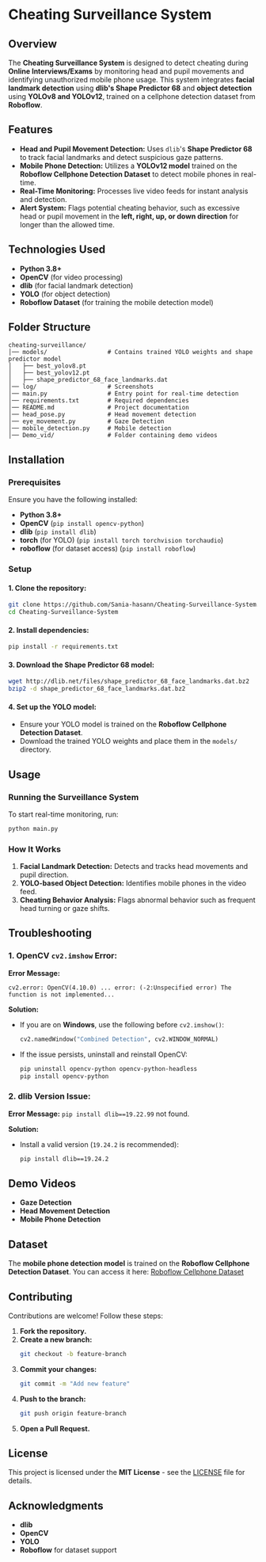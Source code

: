 # Cheating Surveillance System

## Overview
The **Cheating Surveillance System** is designed to detect cheating during **Online Interviews/Exams** by monitoring head and pupil movements and identifying unauthorized mobile phone usage. This system integrates **facial landmark detection** using **dlib's Shape Predictor 68** and **object detection** using **YOLOv8 and YOLOv12**, trained on a cellphone detection dataset from **Roboflow**.

## Features
- **Head and Pupil Movement Detection:** Uses `dlib`'s **Shape Predictor 68** to track facial landmarks and detect suspicious gaze patterns.
- **Mobile Phone Detection:** Utilizes a **YOLOv12 model** trained on the **Roboflow Cellphone Detection Dataset** to detect mobile phones in real-time.
- **Real-Time Monitoring:** Processes live video feeds for instant analysis and detection.
- **Alert System:** Flags potential cheating behavior, such as excessive head or pupil movement in the **left, right, up, or down direction** for longer than the allowed time.

## Technologies Used
- **Python 3.8+**
- **OpenCV** (for video processing)
- **dlib** (for facial landmark detection)
- **YOLO** (for object detection)
- **Roboflow Dataset** (for training the mobile detection model)

## Folder Structure
```
cheating-surveillance/
│── models/                 # Contains trained YOLO weights and shape predictor model  
│   ├── best_yolov8.pt
│   ├── best_yolov12.pt
│   ├── shape_predictor_68_face_landmarks.dat
│── log/                    # Screenshots
│── main.py                 # Entry point for real-time detection
│── requirements.txt        # Required dependencies
│── README.md               # Project documentation
│── head_pose.py            # Head movement detection
│── eye_movement.py         # Gaze Detection
│── mobile_detection.py     # Mobile detection
│── Demo_vid/               # Folder containing demo videos
```

## Installation
### Prerequisites
Ensure you have the following installed:
- **Python 3.8+**
- **OpenCV** (`pip install opencv-python`)
- **dlib** (`pip install dlib`)
- **torch** (for YOLO) (`pip install torch torchvision torchaudio`)
- **roboflow** (for dataset access) (`pip install roboflow`)

### Setup
#### 1. Clone the repository:
```sh
git clone https://github.com/Sania-hasann/Cheating-Surveillance-System.git
cd Cheating-Surveillance-System
```
#### 2. Install dependencies:
```sh
pip install -r requirements.txt
```
#### 3. Download the Shape Predictor 68 model:
```sh
wget http://dlib.net/files/shape_predictor_68_face_landmarks.dat.bz2
bzip2 -d shape_predictor_68_face_landmarks.dat.bz2
```
#### 4. Set up the YOLO model:
- Ensure your YOLO model is trained on the **Roboflow Cellphone Detection Dataset**.
- Download the trained YOLO weights and place them in the `models/` directory.

## Usage
### Running the Surveillance System
To start real-time monitoring, run:
```sh
python main.py
```

### How It Works
1. **Facial Landmark Detection:** Detects and tracks head movements and pupil direction.
2. **YOLO-based Object Detection:** Identifies mobile phones in the video feed.
3. **Cheating Behavior Analysis:** Flags abnormal behavior such as frequent head turning or gaze shifts.

## Troubleshooting
### 1. OpenCV `cv2.imshow` Error:
**Error Message:**
```
cv2.error: OpenCV(4.10.0) ... error: (-2:Unspecified error) The function is not implemented...
```
**Solution:**
- If you are on **Windows**, use the following before `cv2.imshow()`:
  ```python
  cv2.namedWindow("Combined Detection", cv2.WINDOW_NORMAL)
  ```
- If the issue persists, uninstall and reinstall OpenCV:
  ```sh
  pip uninstall opencv-python opencv-python-headless
  pip install opencv-python
  ```

### 2. dlib Version Issue:
**Error Message:** `pip install dlib==19.22.99` not found.

**Solution:**
- Install a valid version (`19.24.2` is recommended):
  ```sh
  pip install dlib==19.24.2
  ```

## Demo Videos
- **Gaze Detection**
- **Head Movement Detection**
- **Mobile Phone Detection**

## Dataset
The **mobile phone detection model** is trained on the **Roboflow Cellphone Detection Dataset**. You can access it here: [Roboflow Cellphone Dataset](https://roboflow.com/)

## Contributing
Contributions are welcome! Follow these steps:
1. **Fork the repository.**
2. **Create a new branch:**
   ```sh
   git checkout -b feature-branch
   ```
3. **Commit your changes:**
   ```sh
   git commit -m "Add new feature"
   ```
4. **Push to the branch:**
   ```sh
   git push origin feature-branch
   ```
5. **Open a Pull Request.**

## License
This project is licensed under the **MIT License** - see the [LICENSE](LICENSE) file for details.

## Acknowledgments
- **dlib**
- **OpenCV**
- **YOLO**
- **Roboflow** for dataset support

